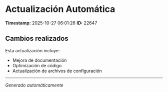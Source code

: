 # Actualización Automática

**Timestamp:** 2025-10-27 06:01:26
**ID:** 22647

## Cambios realizados

Esta actualización incluye:
- Mejora de documentación
- Optimización de código
- Actualización de archivos de configuración

---
*Generado automáticamente*
